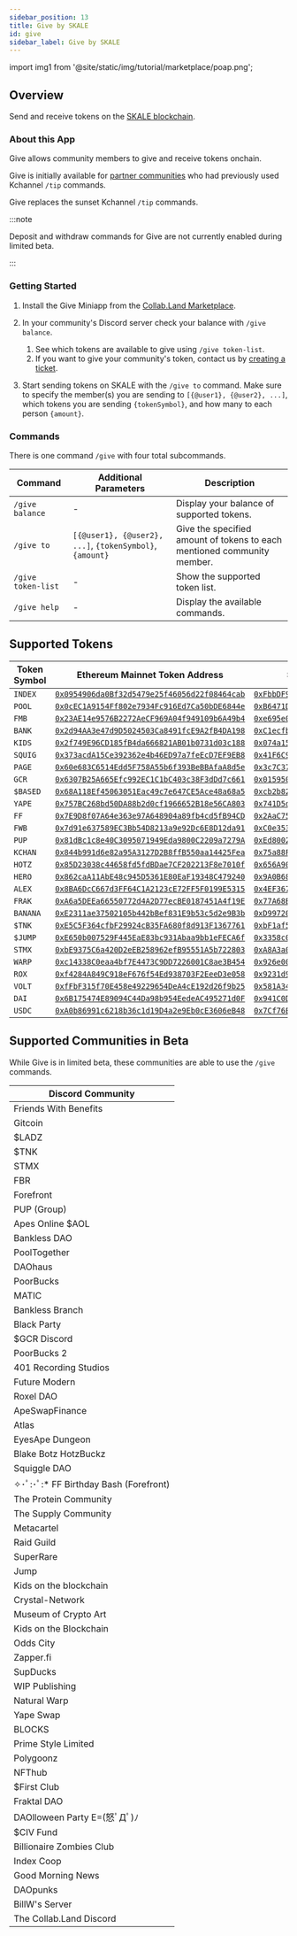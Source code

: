 ```yaml
---
sidebar_position: 13
title: Give by SKALE
id: give
sidebar_label: Give by SKALE
---
```


import img1 from '@site/static/img/tutorial/marketplace/poap.png';

## Overview

Send and receive tokens on the [SKALE blockchain](https://skale.space/).

### About this App

Give allows community members to give and receive tokens onchain<!-- on the SKALE blockchain. Tokens are sent between members' [gmPASS-controlled smart accounts](/help-docs/key-features/gm-pass), creating a personal web of onchain connections between community members-->.

Give is initially available for [partner communities](#supported-communities-in-beta) who had previously used Kchannel `/tip` commands.

Give replaces the sunset Kchannel `/tip` commands.

:::note

Deposit and withdraw commands for Give are not currently enabled during limited beta.

:::

### Getting Started

1. Install the Give Miniapp from the [Collab.Land Marketplace](https://cc.collab.land).

2. In your community's Discord server check your balance with `/give balance`.
   1. See which tokens are available to give using `/give token-list`.
   2. If you want to give your community's token, contact us by [creating a ticket](https://collabland.freshdesk.com/support/tickets/new).
3. Start sending tokens on SKALE with the `/give to` command. Make sure to specify the member(s) you are sending to `[{@user1}, {@user2}, ...]`, which tokens you are sending `{tokenSymbol}`, and how many to each person `{amount}`.

### Commands

There is one command `/give` with four total subcommands.

| Command | Additional Parameters | Description |
|--------------------|-----------------------------------------------|----------------------------------------------------------|
| `/give balance`    | -                                             | Display your balance of supported tokens.               |
| `/give to`         | `[{@user1}, {@user2}, ...]`, `{tokenSymbol}`, `{amount}` | Give the specified amount of tokens to each mentioned community member. |
| `/give token-list` | -                                             | Show the supported token list.                           |
| `/give help`       | -                                             | Display the available commands.                          |

## Supported Tokens

| Token Symbol | Ethereum Mainnet Token Address                                                                                                 | SKALE Chain Token Address                                                                                                                                              |
|--------------|-----------------------------------------------------------------------------------------------------------------------|-----------------------------------------------------------------------------------------------------------------------------------------------------------------------|
| `INDEX`      | [`0x0954906da0Bf32d5479e25f46056d22f08464cab`](https://etherscan.io/token/0x0954906da0Bf32d5479e25f46056d22f08464cab) | [`0xFbbDF9aC97093b1E88aB79F7D0c296d9cc5eD0d0`](https://honorable-steel-rasalhague.explorer.mainnet.skalenodes.com/address/0xFbbDF9aC97093b1E88aB79F7D0c296d9cc5eD0d0) |
| `POOL`       | [`0x0cEC1A9154Ff802e7934Fc916Ed7Ca50bDE6844e`](https://etherscan.io/token/0x0cEC1A9154Ff802e7934Fc916Ed7Ca50bDE6844e) | [`0xB6471DE869aBb02D5D4cfAf45a892F3c9807979F`](https://honorable-steel-rasalhague.explorer.mainnet.skalenodes.com/address/0xB6471DE869aBb02D5D4cfAf45a892F3c9807979F) |
| `FMB`        | [`0x23AE14e9576B2272AeCF969A04f949109b6A49b4`](https://etherscan.io/token/0x23AE14e9576B2272AeCF969A04f949109b6A49b4) | [`0xe695e0309a43b39B4C85d54EFd0096e41ddFB6d7`](https://honorable-steel-rasalhague.explorer.mainnet.skalenodes.com/address/0xe695e0309a43b39B4C85d54EFd0096e41ddFB6d7) |
| `BANK`       | [`0x2d94AA3e47d9D5024503Ca8491fcE9A2fB4DA198`](https://etherscan.io/token/0x2d94AA3e47d9D5024503Ca8491fcE9A2fB4DA198) | [`0xC1ecfb19a5E9D513ed776fea255FCE9d32c8f38b`](https://honorable-steel-rasalhague.explorer.mainnet.skalenodes.com/address/0xC1ecfb19a5E9D513ed776fea255FCE9d32c8f38b) |
| `KIDS`       | [`0x2f749E96CD185fB4da666821AB01b0731d03c188`](https://etherscan.io/token/0x2f749E96CD185fB4da666821AB01b0731d03c188) | [`0x074a152a46A4F39c4093A704cEC80365e3D84027`](https://honorable-steel-rasalhague.explorer.mainnet.skalenodes.com/address/0x074a152a46A4F39c4093A704cEC80365e3D84027) |
| `SQUIG`      | [`0x373acdA15Ce392362e4b46ED97a7feEcD7EF9EB8`](https://etherscan.io/token/0x373acdA15Ce392362e4b46ED97a7feEcD7EF9EB8) | [`0x41F6C97b665F9dA12C945A4f60145D3604019989`](https://honorable-steel-rasalhague.explorer.mainnet.skalenodes.com/address/0x41F6C97b665F9dA12C945A4f60145D3604019989) |
| `PAGE`       | [`0x60e683C6514Edd5F758A55b6f393BeBBAfaA8d5e`](https://etherscan.io/token/0x60e683C6514Edd5F758A55b6f393BeBBAfaA8d5e) | [`0x3c7C37b72D0AfC2d89a554D67d5905A2AF4b084C`](https://honorable-steel-rasalhague.explorer.mainnet.skalenodes.com/address/0x3c7C37b72D0AfC2d89a554D67d5905A2AF4b084C) |
| `GCR`        | [`0x6307B25A665Efc992EC1C1bC403c38F3dDd7c661`](https://etherscan.io/token/0x6307B25A665Efc992EC1C1bC403c38F3dDd7c661) | [`0x0159506b0C7748ce074EC2828db5F0B89B0F663C`](https://honorable-steel-rasalhague.explorer.mainnet.skalenodes.com/address/0x0159506b0C7748ce074EC2828db5F0B89B0F663C) |
| `$BASED`     | [`0x68A118Ef45063051Eac49c7e647CE5Ace48a68a5`](https://etherscan.io/token/0x68A118Ef45063051Eac49c7e647CE5Ace48a68a5) | [`0xcb2b82c6d54d0914Cf8078ed7E7D807048eE7f07`](https://honorable-steel-rasalhague.explorer.mainnet.skalenodes.com/address/0xcb2b82c6d54d0914Cf8078ed7E7D807048eE7f07) |
| `YAPE`       | [`0x757BC268bd50DA88b2d0cf1966652B18e56CA803`](https://etherscan.io/token/0x757BC268bd50DA88b2d0cf1966652B18e56CA803) | [`0x741D5d0eFE5Bac351244980BC6fFDEAAbD471e23`](https://honorable-steel-rasalhague.explorer.mainnet.skalenodes.com/address/0x741D5d0eFE5Bac351244980BC6fFDEAAbD471e23) |
| `FF`         | [`0x7E9D8f07A64e363e97A648904a89fb4cd5fB94CD`](https://etherscan.io/token/0x7E9D8f07A64e363e97A648904a89fb4cd5fB94CD) | [`0x2AaC75C0C67f62E819294A0A17898e39E7AbB616`](https://honorable-steel-rasalhague.explorer.mainnet.skalenodes.com/address/0x2AaC75C0C67f62E819294A0A17898e39E7AbB616) |
| `FWB`        | [`0x7d91e637589EC3Bb54D8213a9e92Dc6E8D12da91`](https://etherscan.io/token/0x7d91e637589EC3Bb54D8213a9e92Dc6E8D12da91) | [`0xC0e35359f2144Fc8513cCa32399D223440f14E3C`](https://honorable-steel-rasalhague.explorer.mainnet.skalenodes.com/address/0xC0e35359f2144Fc8513cCa32399D223440f14E3C) |
| `PUP`        | [`0x81dBc1c8e40C3095071949Eda9800C2209a7279A`](https://etherscan.io/token/0x81dBc1c8e40C3095071949Eda9800C2209a7279A) | [`0xEd8002e1A1d32aBBaDd47Df74A97f808dBaf25dB`](https://honorable-steel-rasalhague.explorer.mainnet.skalenodes.com/address/0xEd8002e1A1d32aBBaDd47Df74A97f808dBaf25dB) |
| `KCHAN`      | [`0x844b991d6e82a95A3127D2B8ffB550aa14425Fea`](https://etherscan.io/token/0x844b991d6e82a95A3127D2B8ffB550aa14425Fea) | [`0x75a88F950786Fd4B77fa2438f70a292191e04f00`](https://honorable-steel-rasalhague.explorer.mainnet.skalenodes.com/address/0x75a88F950786Fd4B77fa2438f70a292191e04f00) |
| `HOTZ`       | [`0x85D23038c44658fd5fdBDae7CF202213F8e7010f`](https://etherscan.io/token/0x85D23038c44658fd5fdBDae7CF202213F8e7010f) | [`0x656A9095Dfaa8aFBbab72F7e3E06cC555017D492`](https://honorable-steel-rasalhague.explorer.mainnet.skalenodes.com/address/0x656A9095Dfaa8aFBbab72F7e3E06cC555017D492) |
| `HERO`       | [`0x862caA11AbE48c945D5361E80EaF19348C479240`](https://etherscan.io/token/0x862caA11AbE48c945D5361E80EaF19348C479240) | [`0x9A0B684F0D1e00909e811d0bA192B79e6340cd1f`](https://honorable-steel-rasalhague.explorer.mainnet.skalenodes.com/address/0x9A0B684F0D1e00909e811d0bA192B79e6340cd1f) |
| `ALEX`       | [`0x8BA6DcC667d3FF64C1A2123cE72FF5F0199E5315`](https://etherscan.io/token/0x8BA6DcC667d3FF64C1A2123cE72FF5F0199E5315) | [`0x4EF367d62AF8DD0b91Facd39E6D6eF1802ec7D26`](https://honorable-steel-rasalhague.explorer.mainnet.skalenodes.com/address/0x4EF367d62AF8DD0b91Facd39E6D6eF1802ec7D26) |
| `FRAK`       | [`0xA6a5DEEa66550772d4A2D77ecBE0187451A4f19E`](https://etherscan.io/token/0xA6a5DEEa66550772d4A2D77ecBE0187451A4f19E) | [`0x77A68B7A9A42E0753783b16F7312A214Ce0eCc18`](https://honorable-steel-rasalhague.explorer.mainnet.skalenodes.com/address/0x77A68B7A9A42E0753783b16F7312A214Ce0eCc18) |
| `BANANA`     | [`0xE2311ae37502105b442bBef831E9b53c5d2e9B3b`](https://etherscan.io/token/0xE2311ae37502105b442bBef831E9b53c5d2e9B3b) | [`0xD997204Baa2949FD11e61B049aB30A7050A5dC28`](https://honorable-steel-rasalhague.explorer.mainnet.skalenodes.com/address/0xD997204Baa2949FD11e61B049aB30A7050A5dC28) |
| `$TNK`       | [`0xE5C5F364cfbF29924cB35FA680f8d913F1367761`](https://etherscan.io/token/0xE5C5F364cfbF29924cB35FA680f8d913F1367761) | [`0xbF1af502a12F4Db313ebe1a0Ba2df7E47fB339a7`](https://honorable-steel-rasalhague.explorer.mainnet.skalenodes.com/address/0xbF1af502a12F4Db313ebe1a0Ba2df7E47fB339a7) |
| `$JUMP`      | [`0xE650b007529F445EaE83bc931Abaa9bb1eFECA6f`](https://etherscan.io/token/0xE650b007529F445EaE83bc931Abaa9bb1eFECA6f) | [`0x3358c0A3348B5350395241E083af46Ca7Adcae83`](https://honorable-steel-rasalhague.explorer.mainnet.skalenodes.com/address/0x3358c0A3348B5350395241E083af46Ca7Adcae83) |
| `STMX`       | [`0xbE9375C6a420D2eEB258962efB95551A5b722803`](https://etherscan.io/token/0xbE9375C6a420D2eEB258962efB95551A5b722803) | [`0xA8A3a0eb590F4eB1fff4aEcC87985acCe9c0C76d`](https://honorable-steel-rasalhague.explorer.mainnet.skalenodes.com/address/0xA8A3a0eb590F4eB1fff4aEcC87985acCe9c0C76d) |
| `WARP`       | [`0xc14338C0eaa4bf7E4473C9DD7226001C8ae3B454`](https://etherscan.io/token/0xc14338C0eaa4bf7E4473C9DD7226001C8ae3B454) | [`0x926e0056039A822d5e0fB8E613E21Bf9B6FC73C7`](https://honorable-steel-rasalhague.explorer.mainnet.skalenodes.com/address/0x926e0056039A822d5e0fB8E613E21Bf9B6FC73C7) |
| `ROX`        | [`0xf4284A849C918eF676f54Ed938703F2EeeD3e058`](https://etherscan.io/token/0xf4284A849C918eF676f54Ed938703F2EeeD3e058) | [`0x9231d9542457Fb007069Ad174eb544e175AF10F0`](https://honorable-steel-rasalhague.explorer.mainnet.skalenodes.com/address/0x9231d9542457Fb007069Ad174eb544e175AF10F0) |
| `VOLT`       | [`0xfFbF315f70E458e49229654DeA4cE192d26f9b25`](https://etherscan.io/token/0xfFbF315f70E458e49229654DeA4cE192d26f9b25) | [`0x581A3453BAfd3e860c489898084260c80603C4F1`](https://honorable-steel-rasalhague.explorer.mainnet.skalenodes.com/address/0x581A3453BAfd3e860c489898084260c80603C4F1) |
| `DAI`        | [`0x6B175474E89094C44Da98b954EedeAC495271d0F`](https://etherscan.io/token/0x6B175474E89094C44Da98b954EedeAC495271d0F) | [`0x941C0Dd6055787aE9D417620E8F4F540d8B9D9E5`](https://honorable-steel-rasalhague.explorer.mainnet.skalenodes.com/address/0x941C0Dd6055787aE9D417620E8F4F540d8B9D9E5) |
| `USDC`       | [`0xA0b86991c6218b36c1d19D4a2e9Eb0cE3606eB48`](https://etherscan.io/token/0xA0b86991c6218b36c1d19D4a2e9Eb0cE3606eB48) | [`0x7Cf76E740Cb23b99337b21F392F22c47Ad910c67`](https://honorable-steel-rasalhague.explorer.mainnet.skalenodes.com/address/0x7Cf76E740Cb23b99337b21F392F22c47Ad910c67) |

## Supported Communities in Beta

While Give is in limited beta, these communities are able to use the `/give` commands.

| Discord Community                   |
|---------------------------------------|
| Friends With Benefits                 |
| Gitcoin                               |
| $LADZ                                 |
| $TNK                                  |
| STMX                                  |
| FBR                                   |
| Forefront                             |
| PUP (Group)                           |
| Apes Online $AOL                      |
| Bankless DAO                          |
| PoolTogether                          |
| DAOhaus                               |
| PoorBucks                             |
| MATIC                                 |
| Bankless Branch                       |
| Black Party                           |
| $GCR Discord                          |
| PoorBucks 2                           |
| 401 Recording Studios                 |
| Future Modern                         |
| Roxel DAO                             |
| ApeSwapFinance                        |
| Atlas                                 |
| EyesApe Dungeon                       |
| Blake Botz HotzBuckz                  |
| Squiggle DAO                          |
| ✧･ﾟ:･ﾟ:* FF Birthday Bash (Forefront) |
| The Protein Community                 |
| The Supply Community                  |
| Metacartel                            |
| Raid Guild                            |
| SuperRare                             |
| Jump                                  |
| Kids on the blockchain                |
| Crystal-Network                       |
| Museum of Crypto Art                  |
| Kids on the Blockchain                |
| Odds City                             |
| Zapper.fi                             |
| SupDucks                              |
| WIP Publishing                        |
| Natural Warp                          |
| Yape Swap                             |
| BLOCKS                                |
| Prime Style Limited                   |
| Polygoonz                             |
| NFThub                                |
| $First Club                           |
| Fraktal DAO                           |
| DAOlloween Party Ε=(怒ﾟДﾟ)ﾉ            |
| $CIV Fund                             |
| Billionaire Zombies Club              |
| Index Coop                            |
| Good Morning News                     |
| DAOpunks                              |
| BillW's Server                        |
| The Collab.Land Discord               |
